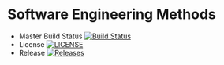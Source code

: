 # Software Engineering Methods

- Master Build Status [![Build Status](https://travis-ci.org/robbieflockhart/sem.svg?branch=master)](https://travis-ci.org/robbieflockhart/sem)
- License [![LICENSE](https://img.shields.io/github/license/robbieflockhart/sem.svg?style=flat-square)](https://github.com/robbieflockhart/sem/blob/master/LICENSE)
- Release [![Releases](https://img.shields.io/github/release/robbieflockhart/sem/all.svg?style=flat-square)](https://github.com/robieflockhart/sem/releases)
